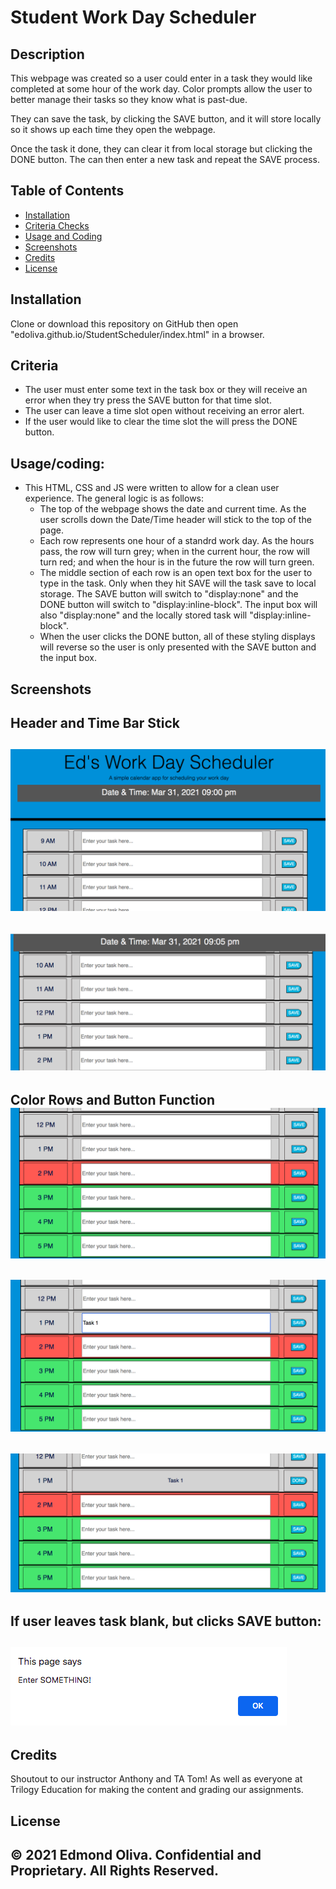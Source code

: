 # Student Work Day Scheduler
 
## Description
This webpage was created so a user could enter in a task they would like completed at some hour of the work day. Color prompts allow the user to better manage their tasks so they know what is past-due. 

They can save the task, by clicking the SAVE button, and it will store locally so it shows up each time they open the webpage.

Once the task it done, they can clear it from local storage but clicking the DONE button. The can then enter a new task and repeat the SAVE process.  
 
## Table of Contents
- [Installation](#installation)
- [Criteria Checks](#criteria)
- [Usage and Coding](#Usage/coding)
- [Screenshots](#screenshots)
- [Credits](#credits)
- [License](#license)
## Installation
Clone or download this repository on GitHub then open "edoliva.github.io/StudentScheduler/index.html" in a browser.  
## Criteria
- The user must enter some text in the task box or they will receive an error when they try press the SAVE button for that time slot.
- The user can leave a time slot open without receiving an error alert.   
- If the user would like to clear the time slot the will press the DONE button. 
## Usage/coding:
- This HTML, CSS and JS were written to allow for a clean user experience. The general logic is as follows:
   - The top of the webpage shows the date and current time. As the user scrolls down the Date/Time header will stick to the top of the page.
   - Each row represents one hour of a standrd work day. As the hours pass, the row will turn grey; when in the current hour, the row will turn red; and when the hour is in the future the row will turn green. 
   - The middle section of each row is an open text box for the user to type in the task. Only when they hit SAVE will the task save to local storage. The SAVE button will switch to "display:none" and the DONE button will switch to "display:inline-block". The input box will also "display:none" and the locally stored task will "display:inline-block".
   - When the user clicks the DONE button, all of these styling displays will reverse so the user is only presented with the SAVE button and the input box.
 
## Screenshots

Header and Time Bar Stick
-
![Header](Assets/Images/Header.png)
-
![TimeBoxStick](Assets/Images/TimeBoxStick.png)
-
Color Rows and Button Function
![BlankInput](Assets/Images/BlankInput.png)
-
![TextInInput](Assets/Images/TextInInput.png)
-
![DoneButton](Assets/Images/DoneButton.png)
-
If user leaves task blank, but clicks SAVE button:
-
![NoTaskError](Assets/Images/NoTaskError.png)
-
 
## Credits
Shoutout to our instructor Anthony and TA Tom! As well as everyone at Trilogy Education for making the content and grading our assignments.
 
## License
© 2021 Edmond Oliva.
Confidential and Proprietary. All Rights Reserved.
---
